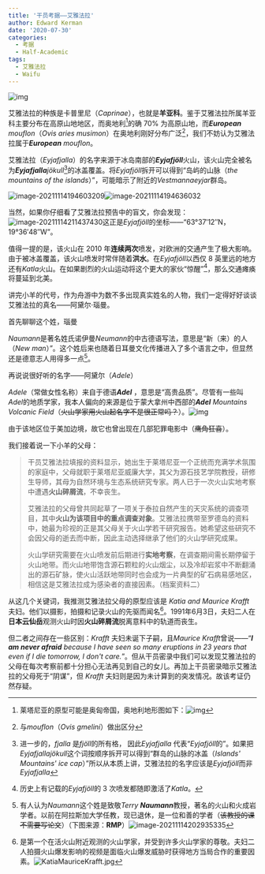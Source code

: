 ```yaml
---
title: '干员考据——艾雅法拉'
author: Edward Kerman
date: '2020-07-30'
categories:
  - 考据
  - Half-Academic
tags:
  - 艾雅法拉
  - Waifu
---
```


![img](https://tva1.sinaimg.cn/large/008i3skNgy1gwew5v4is5j30u00u0jwo.jpg)

艾雅法拉的种族是卡普里尼（*Caprinae*），也就是**羊亚科**。鉴于艾雅法拉所属羊亚科主要分布在高原山地地区，而奥地利[^5]的确 70% 为高原山地，而***European** mouflon*（*Ovis aries musimon*）在奥地利刚好分布广泛[^1]，我们不妨认为艾雅法拉属于***European** mouflon*。

[^1]: 与*mouflon*（*Ovis gmelini*）做出区分
[^5]: 莱塔尼亚的原型可能是奥匈帝国，奥地利地形图如下：![img](https://tva1.sinaimg.cn/large/008i3skNgy1gwezkvbtppj30m80fogrs.jpg)

艾雅法拉（*Eyjafjalla*）的名字来源于冰岛南部的***Eyjafjöll***火山，该火山完全被名为***Eyjafjalla**jökull*[^3]的冰盖覆盖。将*Eyjafjöll*拆开可以得到“岛屿的山脉（*the mountains of the islands*）”，可能暗示了附近的*Vestmannaeyjar*群岛。

![image-20211114194603209](https://tva1.sinaimg.cn/large/008i3skNgy1gwex387v89j30so03qq35.jpg)![image-20211114194636032](https://tva1.sinaimg.cn/large/008i3skNgy1gwex3slylcj311o06w3z6.jpg)

[^3]: 进一步的，*fjalla* 是*fjöll*的所有格， 因此*Eyjafjalla* 代表“*Eyjafjöll*的”。如果把*Eyjafjallajökull*这个词按顺序拆开可以得到“群岛的山脉的冰盖（*Islands' Mountains' ice cap*）”所以从本质上讲，艾雅法拉的名字应该是*Eyjafjöll*而非*Eyjafjalla*

当然，如果你仔细看了艾雅法拉预告中的盲文，你会发现：![image-20211114211437430](https://tva1.sinaimg.cn/large/008i3skNgy1gwezndnnlmj30my03kmx8.jpg)这正是*Eyjafjöll*的坐标——“63°37′12″N，19°36′48″W”。

值得一提的是，该火山在 2010 年**连续两次**喷发，对欧洲的交通产生了极大影响。由于被冰盖覆盖，该火山喷发时常伴随着**洪水**。在*Eyjafjöll*以西仅 8 英里远的地方还有*Katla*火山。在如果剧烈的火山运动将这个更大的家伙“惊醒”[^4]，那么交通瘫痪将蔓延到北美。

[^4]: 历史上有记载的*Eyjafjöll*的 3 次喷发都随即激活了*Katla*。

讲完小羊的代号，作为舟游中为数不多出现真实姓名的人物，我们一定得好好谈谈艾雅法拉的真名——阿黛尔·瑙曼。

首先聊聊这个姓，瑙曼

*Naumann*是著名姓氏诺伊曼*Neumann*的中古德语写法，意思是“新（来）的人（*New man*）”。这个姓后来也随着日耳曼文化传播进入了多个语言之中，但显然还是德意志人用得多一点[^2]。

[^2]: 有人认为*Naumann*这个姓是致敬*Terry **Naumann***教授，著名的火山和火成岩学者。以前在阿拉斯加大学任教，现已退休，是一位和善的学者（~~该教授的课不需要写论文~~）（下图来源：**RMP**）![image-20211114202935335](https://tva1.sinaimg.cn/large/008i3skNgy1gweycjhqejj30lq0kwwff.jpg)

再说说很好听的名字——阿黛尔（*Adele*）

*Adele*（常做女性名称）来自于德语***Adel*** ，意思是“高贵品质”。尽管有一些叫*Adel*的地质学家，我本人偏向的来源是位于蒙大拿州中西部的***Adel** Mountains Volcanic Field*（~~火山学家用火山起名字不是很正常吗？~~）。![img](https://tva1.sinaimg.cn/large/008i3skNgy1gweyq0mcf4j30u00wotc1.jpg)

由于该地区位于美加边境，故它也曾出现在几部犯罪电影中（~~鹰角狂喜~~）。

我们接着说一下小羊的父母：

> 干员艾雅法拉填报的资料显示，她出生于莱塔尼亚一个正统而充满学术氛围的家庭中，父母就职于莱塔尼亚威廉大学，其父为源石技艺学院教授，研修生导师，其母为自然环境与生态系统研究专家。两人已于一次火山实地考察中遭遇**火山碎屑流**，不幸丧生。
>
> 艾雅法拉的父母曾共同起草了一项关于泰拉自然产生的天灾系统的调查项目，其中**火山为该项目中的重点调查对象**。艾雅法拉携带至罗德岛的资料中，她最为珍视的正是其父母关于火山学若干研究报告。她希望这些研究不会因父母的逝去而中断，因此主动选择继承了他们的火山学研究成果。
>
> 火山学研究需要在火山喷发前后期进行**实地考察**，在调查期间需长期停留于火山地带。而火山地带饱含源石颗粒的火山烟尘，以及冷却岩浆中不断翻涌出的源石矿脉，使火山活跃地带同时也会成为一片典型的矿石病易感地区，相信这是艾雅法拉成为感染者的直接因素。（档案资料二）

从这几个关键词，我推测艾雅法拉父母的原型应该是 *Katia and Maurice Krafft* 夫妇。他们以摄影，拍摄和记录火山的先驱而闻名[^6]。1991年6月3日，夫妇二人在**日本云仙岳**观测火山时因**火山碎屑流**脱离意料中的轨道而丧生。

[^6]:  是第一个在活火山附近观测的火山学家，并受到许多火山学家的尊敬。夫妇二人拍摄火山爆发影响的视频是面临火山爆发威胁时获得地方当局合作的重要因素。![KatiaMauriceKrafft.jpg](https://tva1.sinaimg.cn/large/008i3skNgy1gwf01g1ti6j30dw08i74n.jpg)

但二者之间存在一些区别：*Krafft* 夫妇未诞下子嗣，且*Maurice Krafft*曾说——“***I am never afraid** because I have seen so many eruptions in 23 years that even if I die tomorrow, I don't care.*”。但从干员密录中我们可以发现艾雅法拉的父母在每次考察前都十分担心无法再见到自己的女儿。再加上干员密录暗示艾雅法拉的父母死于“阴谋”，但 *Krafft* 夫妇则是因为未计算到的突发情况。故该考证仍然存疑。